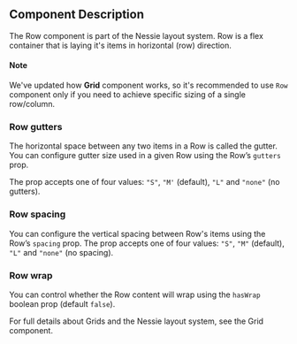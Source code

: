 ## Component Description

The Row component is part of the Nessie layout system. Row is a flex
container that is laying it's items in horizontal (row) direction.


#### Note

We've updated how **Grid** component works, so it's recommended to use
`Row` component only if you need to achieve specific sizing of a single
row/column.


### Row gutters

The horizontal space between any two items in a Row is called the gutter. You
can configure gutter size used in a given Row using the Row’s `gutters` prop.

The prop accepts one of four values: `"S"`, `"M'` (default), `"L"` and `"none"`
(no gutters).


### Row spacing

You can configure the vertical spacing between Row's items using the Row’s
`spacing` prop. The prop accepts one of four values: `"S"`, `"M"` (default),
`"L"` and `"none"` (no spacing).


### Row wrap

You can control whether the Row content will wrap using the `hasWrap` boolean
prop (default `false`).


For full details about Grids and the Nessie layout system, see the Grid
component.
